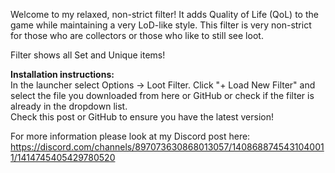 Welcome to my relaxed, non-strict filter! It adds Quality of Life (QoL) to the game while maintaining a very LoD-like style. This filter is very non-strict for those who are collectors or those who like to still see loot.

Filter shows all Set and Unique items!

**Installation instructions:**  
In the launcher select Options -> Loot Filter. Click "+ Load New Filter" and select the file you downloaded from here or GitHub or check if the filter is already in the dropdown list.  
Check this post or GitHub to ensure you have the latest version!

For more information please look at my Discord post here: https://discord.com/channels/897073630868013057/1408688745431040011/1414745405429780520
